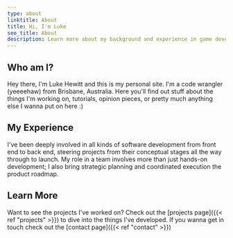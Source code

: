 ```yaml
---
type: about
linktitle: About
title: Hi, I'm Luke
seo_title: About
description: Learn more about my background and experience in game development and project management.
---
```

## Who am I?

Hey there, I'm Luke Hewitt and this is my personal site. I'm a code wrangler (yeeeehaw) from Brisbane, Australia. Here
you'll find out stuff about the things I'm working on, tutorials, opinion pieces, or pretty much anything else I wanna 
put on here :)

## My Experience

I've been deeply involved in all kinds of software development from front end to back end, steering projects from their 
conceptual stages all the way through to launch. My role in a team involves more than just hands-on development; I also
bring strategic planning and coordinated execution the product roadmap.

## Learn More

Want to see the projects I've worked on? Check out the [projects page]({{< ref "projects" >}}) to dive into the 
things I've developed. If you wanna get in touch check out the [contact page]({{< ref "contact" >}})